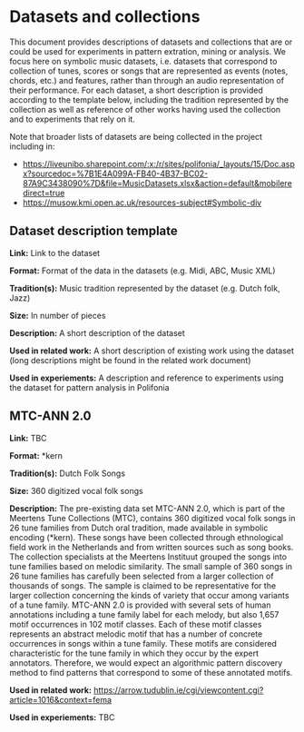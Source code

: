 # Datasets and collections

This document provides descriptions of datasets and collections that are or could be used for experiments in pattern extration, mining or analysis. We focus here on symbolic music datasets, i.e. datasets that correspond to collection of tunes, scores or songs that are represented as events (notes, chords, etc.) and features, rather than through an audio representation of their performance. For each dataset, a short description is provided according to the template below, including the tradition represented by the collection as well as reference of other works having used the collection and to experiments that rely on it.

Note that broader lists of datasets are being collected in the project including in:
* https://liveunibo.sharepoint.com/:x:/r/sites/polifonia/_layouts/15/Doc.aspx?sourcedoc=%7B1E4A099A-FB40-4B37-BC02-87A9C3438090%7D&file=MusicDatasets.xlsx&action=default&mobileredirect=true
* https://musow.kmi.open.ac.uk/resources-subject#Symbolic-div 

## Dataset description template

**Link:** Link to the dataset

**Format:** Format of the data in the datasets (e.g. Midi, ABC, Music XML)

**Tradition(s):** Music tradition represented by the dataset (e.g. Dutch folk, Jazz)

**Size:** In number of pieces

**Description:** A short description of the dataset

**Used in related work:** A short description of existing work using the dataset (long descriptions might be found in the related work document)

**Used in experiements:** A description and reference to experiments using the dataset for pattern analysis in Polifonia

## MTC-ANN 2.0

**Link:** TBC

**Format:** *kern

**Tradition(s):** Dutch Folk Songs

**Size:** 360 digitized vocal folk songs

**Description:** The pre-existing data set MTC-ANN 2.0, which is part of
the Meertens Tune Collections (MTC), contains 360 digitized vocal folk songs in
26 tune families from Dutch oral tradition, made available
in symbolic encoding (*kern). These songs have been collected through ethnological field work in the Netherlands
and from written sources such as song books. The collection specialists at the Meertens Instituut grouped the songs
into tune families based on melodic similarity.
The small sample of 360 songs in 26 tune families has
carefully been selected from a larger collection of thousands of songs. The sample is claimed to be representative
for the larger collection concerning the kinds of variety that
occur among variants of a tune family. MTC-ANN 2.0 is provided with several
sets of human annotations including a tune family label for
each melody, but also 1,657 motif occurrences in 102 motif
classes. Each of these motif classes represents an abstract
melodic motif that has a number of concrete occurrences
in songs within a tune family. These motifs are considered characteristic for the tune family in which they occur
by the expert annotators. Therefore, we would expect an
algorithmic pattern discovery method to find patterns that
correspond to some of these annotated motifs.

**Used in related work:** https://arrow.tudublin.ie/cgi/viewcontent.cgi?article=1016&context=fema

**Used in experiements:** TBC
